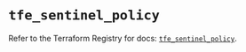 # `tfe_sentinel_policy`

Refer to the Terraform Registry for docs: [`tfe_sentinel_policy`](https://registry.terraform.io/providers/hashicorp/tfe/0.69.0/docs/resources/sentinel_policy).
